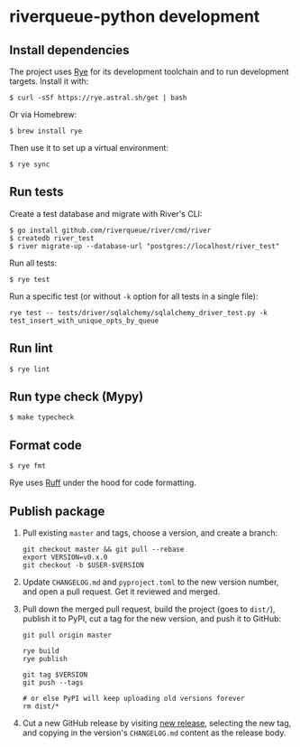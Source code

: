 # riverqueue-python development

## Install dependencies

The project uses [Rye](https://github.com/astral-sh/rye) for its development toolchain and to run development targets. Install it with:

```shell
$ curl -sSf https://rye.astral.sh/get | bash
```

Or via Homebrew:

```shell
$ brew install rye
```

Then use it to set up a virtual environment:

```shell
$ rye sync
```

## Run tests

Create a test database and migrate with River's CLI:

```shell
$ go install github.com/riverqueue/river/cmd/river
$ createdb river_test
$ river migrate-up --database-url "postgres://localhost/river_test"
```

Run all tests:

```shell
$ rye test
```

Run a specific test (or without `-k` option for all tests in a single file):

```shell
rye test -- tests/driver/sqlalchemy/sqlalchemy_driver_test.py -k test_insert_with_unique_opts_by_queue
```

## Run lint

```shell
$ rye lint
```

## Run type check (Mypy)

```shell
$ make typecheck
```

## Format code

```shell
$ rye fmt
```

Rye uses [Ruff](https://github.com/astral-sh/ruff) under the hood for code formatting.

## Publish package

1. Pull existing `master` and tags, choose a version, and create a branch:

    ```shell
    git checkout master && git pull --rebase
    export VERSION=v0.x.0
    git checkout -b $USER-$VERSION
    ```

2. Update `CHANGELOG.md` and `pyproject.toml` to the new version number, and open a pull request. Get it reviewed and merged.

3. Pull down the merged pull request, build the project (goes to `dist/`), publish it to PyPI, cut a tag for the new version, and push it to GitHub:

    ```shell
    git pull origin master

    rye build
    rye publish

    git tag $VERSION
    git push --tags

    # or else PyPI will keep uploading old versions forever
    rm dist/*
    ```
4. Cut a new GitHub release by visiting [new release](https://github.com/riverqueue/riverqueue-python/releases/new), selecting the new tag, and copying in the version's `CHANGELOG.md` content as the release body.
